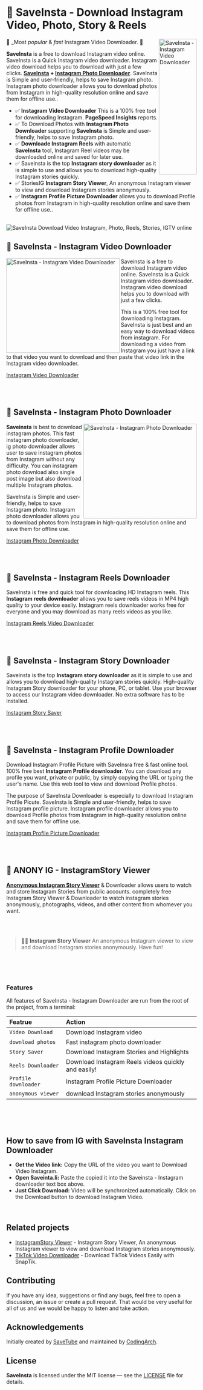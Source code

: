 # 🚀 SaveInsta - Download Instagram Video, Photo, Story & Reels

<img src="https://i.imgur.com/n3sMtoN.png" align="right"     alt="SaveInsta - Instagram Video Downloader" width="100" height="358">

🌟 _Most *popular* & *fast* Instagram Video Downloader. 🌟

**SaveInsta** is a free to download Instagram video online. SaveInsta is a Quick Instagram video downloader. Instagram video download helps you to download with just a few clicks. **[SaveInsta](https://saveinsta.li/) + [Instagram Photo Downloader](https://saveinsta.li/instagram-photo-download/)**. SaveInsta is Simple and user-friendly, helps to save Instagram photo. Instagram photo downloader allows you to download photos from Instagram  in high-quality resolution online and save them for offline use..

- ✅ **Instagram Video Downloader** This is a 100% free tool for downloading Instagram. **PageSpeed Insights** reports.
- ✅ To Download Photos with **Instagram Photo Downloader** supporting **SaveInsta** is Simple and user-friendly, helps to save Instagram photo.
- ✅ **Downloade Instagram Reels** with automatic **SaveInsta** tool, Instagram Reel videos may be downloaded online and saved for later use. 
- ✅ Saveinsta is the top **Instagram story downloader** as it is simple to use and allows you to download high-quality Instagram stories quickly.
- ✅ StoriesIG **Instagram Story Viewer**, An anonymous Instagram viewer to view and download Instagram stories anonymously.
- ✅ **Instagram Profile Picture Downloader** allows you to download Profile photos from Instagram in high-quality resolution online and save them for offline use..


<br>

<img src="https://i.imgur.com/glIQYIL.png" alt="SaveInsta Download Video Instagram, Photo, Reels, Stories, IGTV online">


<br>


## 🔔 SaveInsta - Instagram Video Downloader


<img src="https://i.imgur.com/n3xDUsD.png" align="left" alt="SaveInsta - Instagram Video Downloader" width="300" height="250">

Saveinsta is a free to download Instagram video online. SaveInsta is a Quick Instagram video downloader. Instagram video download helps you to download with just a few clicks.

This is a 100% free tool for downloading Instagram. SaveInsta is just best and an easy way to download videos from instagram. For downloading a video from Instagram you just have a link to that video you want to download and then paste that video link in the Instagram video downloader.

[Instagram Video Downloader](https://saveinsta.li/)

<br>
<br>


## 🔔 SaveInsta - Instagram Photo Downloader


<img src="https://i.imgur.com/CDC7y86.png" align="right" alt="SaveInsta - Instagram Photo Downloader" width="300" height="250">

**Saveinsta** is best to download instagram photos. This fast instagram photo downloader, ig photo downloader allows user to save instagram photos from Instagram without any difficulty. You can instagram photo download also single post image but also download multiple Instagram photos.

SaveInsta is Simple and user-friendly, helps to save Instagram photo. Instagram photo downloader allows you to download photos from Instagram  in high-quality resolution online and save them for offline use.

[Instagram Photo Downloader](https://saveinsta.li/instagram-photo-download/)


<br>
<br>


## 🔔 SaveInsta - Instagram Reels Downloader


SaveInsta is free and quick tool for downloading HD Instagram reels. This **Instagram reels downloader** allows you to save reels videos in MP4 high quality to your device easliy. Instagram reels downloader works free for everyone and you may download as many reels videos as you like.

[Instagram Reels Video Downloader](https://saveinsta.li/instagram-reels-video-download/)

<br>
<br>



## 🔔 SaveInsta - Instagram Story Downloader


Saveinsta is the top **Instagram story downloader** as it is simple to use and allows you to download high-quality Instagram stories quickly. High-quality Instagram Story downloader for your phone, PC, or tablet. Use your browser to access our Instagram video downloader. No extra software has to be installed.

[Instagram Story Saver](https://saveinsta.li/instagram-story-download)

<br>
<br>



## 🔔 SaveInsta - Instagram Profile Downloader


Download Instagram Profile Picture with SaveInsra free & fast online tool. 100% free best **Instagram Profile downloader**. You can download any profile you want, private or public, by simply copying the URL or typing the user's name. Use this web tool to view and download Profile photos.

The purpose of SaveInsta Downloader is especially to download Instagram Profile Picute. SaveInsta is Simple and user-friendly, helps to save Instagram profile picture. Instagram profile downloader allows you to download Profile photos from Instagram in high-quality resolution online and save them for offline use.

[Instagram Profile Picture Downloader](https://saveinsta.li/instagram-profile-downloader/)

<br>
<br>

## 🔔 ANONY IG - InstagramStory Viewer


**[Anonymous Instagram Story Viewer](https://saveinsta.li/instagram-story-download)** & Downloader allows users to watch and store Instagram Stories from public accounts. completely free Instagram Story Viewer & Downloader to watch instagram stories anonymously, photographs, videos, and other content from whomever you want. 

<br>
<br>



> 🧑‍🚀 **Instagram Story Viewer** An anonymous Instagram viewer to view and download Instagram stories anonymously. Have fun!

<br>
<br>
<br>

### Features

All features of SaveInsta - Instagram Downloader are run from the root of the project, from a terminal:

| Featrue               | Action                                             |
| :-------------------- | :------------------------------------------------- |
| `Video Download`      | Download Instagram video                           |
| `download photos`     | Fast instagram photo downloader                    |
| `Story Saver`         | Download Instagram Stories and Highlights          |
| `Reels Downloader`    | Download Instagram Reels videos quickly and easily!|
| `Profile downloader`  | Instagram Profile Picture Downloader               |
| `anonymous viewer`    | download Instagram stories anonymously             |

<br>
<br>
<br>



##  How to save from IG with SaveInsta Instagram Downloader

-  **Get the Video link:** Copy the URL of the video you want to Download Video Instagram.
-  **Open Saveinta.li:**  Paste the copied it into the Saveinsta - Instagram downloader text box above.
-  **Just Click Download:** Video will be synchronized automatically. Click on the Download button to download Instagram Video.


<br>

## Related projects

- [InstagramStory Viewer](https://tailnext.vercel.app/) - Instagram Story Viewer, An anonymous Instagram viewer to view and download Instagram stories anonymously.
- [TikTok Video Downloader](https://snaptik.cyou/) - Download TikTok Videos Easily with SnapTik.

## Contributing

If you have any idea, suggestions or find any bugs, feel free to open a discussion, an issue or create a pull request.
That would be very useful for all of us and we would be happy to listen and take action.

## Acknowledgements

Initially created by [SaveTube](https:savetube.cam) and maintained by  [CodingArch](https://github.com/).

## License

**SaveInsta** is licensed under the MIT license — see the [LICENSE](./LICENSE.md) file for details.
